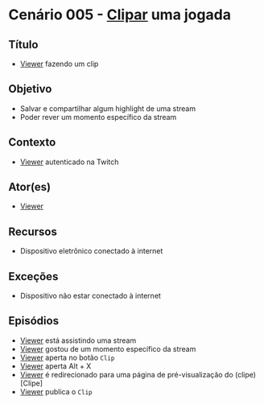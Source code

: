 # Cenário 005 - [Clipar](Clip) uma jogada

## Título
* [Viewer](Viewer) fazendo um clip

## Objetivo
* Salvar e compartilhar algum highlight de uma stream
* Poder rever um momento específico da stream	

## Contexto
* [Viewer](Viewer) autenticado na Twitch	

## Ator(es)
* [Viewer](Viewer)

## Recursos
* Dispositivo eletrônico conectado à internet

## Exceções
* Dispositivo não estar conectado à internet

## Episódios
* [Viewer](Viewer) está assistindo uma stream
* [Viewer](Viewer) gostou de um momento específico da stream
* [Viewer](Viewer) aperta no botão ```Clip```
* [Viewer](Viewer) aperta Alt + X
* [Viewer](Viewer) é redirecionado para uma página de pré-visualização do (clipe)[Clipe]
* [Viewer](Viewer) publica o ```Clip```

